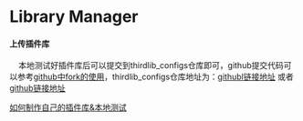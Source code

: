 # Library Manager

#### 上传插件库
&nbsp;&nbsp;&nbsp;&nbsp;本地测试好插件库后可以提交到thirdlib_configs仓库即可，github提交代码可以参考[github中fork的使用](https://www.cnblogs.com/patchouli/p/6511251.html)，thirdlib_configs仓库地址为：[githubl链接地址](https://github.com/pojul/thirdlib_configs.git) 或者 [github链接地址](https://github.com/pojul/thirdlib_configs.git)

[如何制作自己的插件库&本地测试](https://github.com/pojul/library-manager-doc/blob/master/zh/configs.md)